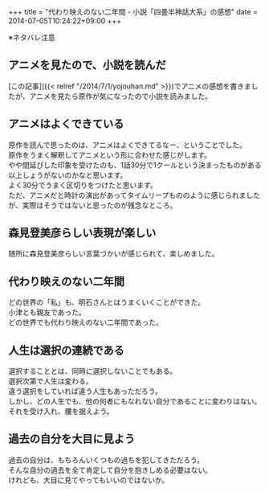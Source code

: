 +++
title = "代わり映えのない二年間 - 小説「四畳半神話大系」の感想"
date = 2014-07-05T10:24:22+09:00
+++

※ネタバレ注意

## アニメを見たので、小説を読んだ
[この記事]({{< relref "/2014/7/1/yojouhan.md" >}})でアニメの感想を書きましたが、アニメを見たら原作が気になったので小説を読みました。

## アニメはよくできている
原作を読んで思ったのは、アニメはよくできてるなー、ということでした。  
原作をうまく解釈してアニメという形に合わせた感じがします。  
やや間延びした印象を受けたのも、1話30分で1クールという決まったものがある以上しょうがないのかなと思います。  
よく30分でうまく区切りをつけたと思います。  
ただ、アニメだと時計の演出があってタイムリープもののように感じられましたが、実際はそうではないと思ったのが残念なところ。

## 森見登美彦らしい表現が楽しい
随所に森見登美彦らしい言葉づかいが感じられて、楽しめました。

## 代わり映えのない二年間
どの世界の「私」も、明石さんとはうまくいくことができた。  
小津とも親友であった。  
どの世界でも代わり映えのない二年間であった。

## 人生は選択の連続である
選択することとは、同時に選択しないことでもある。  
選択次第で人生は変わる。  
違う選択をしていれば違う人生もあっただろう。  
しかし、どの人生でも、他の何者にもなれない自分であることに変わりはない。  
それを受け入れ、腰を据えよう。

## 過去の自分を大目に見よう
過去の自分は、もちろんいくつもの過ちを犯してきただろう。  
そんな自分の過去を全て肯定して自分を抱きしめる必要はない。  
けれども、大目に見てやってもいいのではないか。
